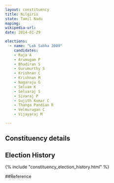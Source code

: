 ```yaml
---
layout: constituency
title: Nilgiris
state: Tamil Nadu
mapimg: 
wikipedia-url: 
date: 2014-01-29

elections: 
  - name: "Lok Sabha 2009"
    candidates: 
    - Raja A 
    - Arumugam P 
    - Bhadiran S 
    - Gurumurthy S 
    - Krishnan C 
    - Krishnan M 
    - Nagaraju G 
    - Selvam K 
    - Selvaraj S 
    - Sivaraj P 
    - Sujith Kumar C 
    - Thanga Pandian R 
    - Velmurugan C 
    - Vijayaraj M 

---
```

## Constituency details


## Election History
{% include "constituency_election_history.html" %}

##Reference
